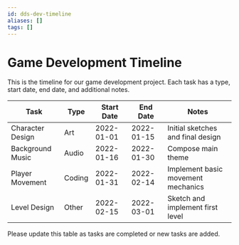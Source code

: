 ```yaml
---
id: dds-dev-timeline
aliases: []
tags: []
---
```



# Game Development Timeline

This is the timeline for our game development project. Each task has a type, start date, end date, and additional notes.

| Task               | Type   | Start Date | End Date   | Notes                               |
|--------------------|--------|------------|------------|-------------------------------------|
| Character Design   | Art    | 2022-01-01 | 2022-01-15 | Initial sketches and final design   |
| Background Music   | Audio  | 2022-01-16 | 2022-01-30 | Compose main theme                  |
| Player Movement    | Coding | 2022-01-31 | 2022-02-14 | Implement basic movement mechanics  |
| Level Design       | Other  | 2022-02-15 | 2022-03-01 | Sketch and implement first level    |

Please update this table as tasks are completed or new tasks are added.
